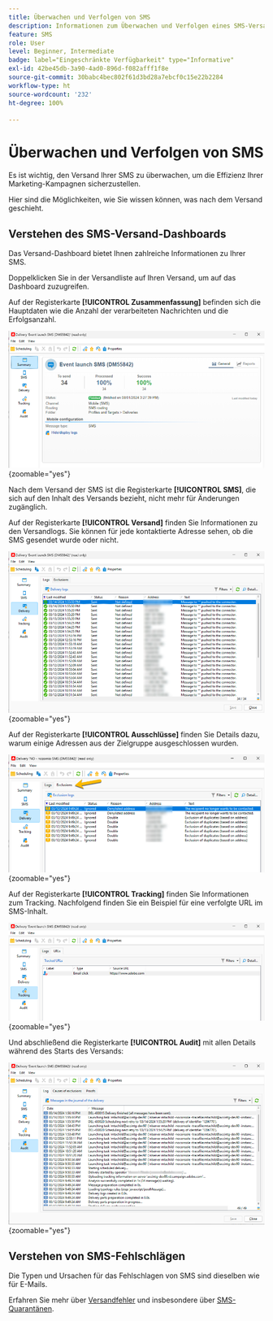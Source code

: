 ```yaml
---
title: Überwachen und Verfolgen von SMS
description: Informationen zum Überwachen und Verfolgen eines SMS-Versands
feature: SMS
role: User
level: Beginner, Intermediate
badge: label="Eingeschränkte Verfügbarkeit" type="Informative"
exl-id: 42be45db-3a90-4ad0-896d-f082afff1f8e
source-git-commit: 30babc4bec802f61d3bd28a7ebcf0c15e22b2284
workflow-type: ht
source-wordcount: '232'
ht-degree: 100%

---
```


# Überwachen und Verfolgen von SMS

Es ist wichtig, den Versand Ihrer SMS zu überwachen, um die Effizienz Ihrer Marketing-Kampagnen sicherzustellen.

Hier sind die Möglichkeiten, wie Sie wissen können, was nach dem Versand geschieht.

## Verstehen des SMS-Versand-Dashboards

Das Versand-Dashboard bietet Ihnen zahlreiche Informationen zu Ihrer SMS.

Doppelklicken Sie in der Versandliste auf Ihren Versand, um auf das Dashboard zuzugreifen.

Auf der Registerkarte **[!UICONTROL Zusammenfassung]** befinden sich die Hauptdaten wie die Anzahl der verarbeiteten Nachrichten und die Erfolgsanzahl.

![](assets/sms_summary.png){zoomable="yes"}

Nach dem Versand der SMS ist die Registerkarte **[!UICONTROL SMS]**, die sich auf den Inhalt des Versands bezieht, nicht mehr für Änderungen zugänglich.

Auf der Registerkarte **[!UICONTROL Versand]** finden Sie Informationen zu den Versandlogs. Sie können für jede kontaktierte Adresse sehen, ob die SMS gesendet wurde oder nicht.

![](assets/sms_deliverylogs.png){zoomable="yes"}

Auf der Registerkarte **[!UICONTROL Ausschlüsse]** finden Sie Details dazu, warum einige Adressen aus der Zielgruppe ausgeschlossen wurden.

![](assets/sms_exclusions.png){zoomable="yes"}

Auf der Registerkarte **[!UICONTROL Tracking]** finden Sie Informationen zum Tracking. Nachfolgend finden Sie ein Beispiel für eine verfolgte URL im SMS-Inhalt.

![](assets/sms_trackinglogs.png){zoomable="yes"}

Und abschließend die Registerkarte **[!UICONTROL Audit]** mit allen Details während des Starts des Versands:

![](assets/sms_audit.png){zoomable="yes"}

## Verstehen von SMS-Fehlschlägen

Die Typen und Ursachen für das Fehlschlagen von SMS sind dieselben wie für E-Mails.

Erfahren Sie mehr über [Versandfehler](../delivery-failures.md) und insbesondere über [SMS-Quarantänen](../delivery-failures.md#sms-quarantines).
